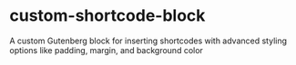 # custom-shortcode-block
A custom Gutenberg block for inserting shortcodes with advanced styling options like padding, margin, and background color
